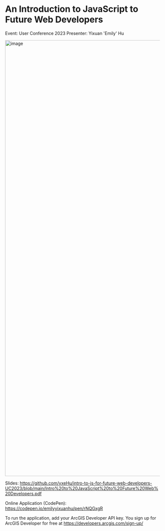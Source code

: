 # An Introduction to JavaScript to Future Web Developers

Event: User Conference 2023
Presenter: Yixuan 'Emily' Hu

<img width="1412" alt="image" src="https://github.com/yxeHu/intro-to-js-for-future-web-developers-UC2023/assets/119440193/e4524147-33d9-4297-8da2-1dc1d83f7c17">

Slides: 
https://github.com/yxeHu/intro-to-js-for-future-web-developers-UC2023/blob/main/Intro%20to%20JavaScript%20to%20Future%20Web%20Developers.pdf  

Online Application (CodePen): https://codepen.io/emilyyixuanhu/pen/rNQGxgR

To run the application, add your ArcGIS Developer API key. You sign up for ArcGIS Developer for free at https://developers.arcgis.com/sign-up/
